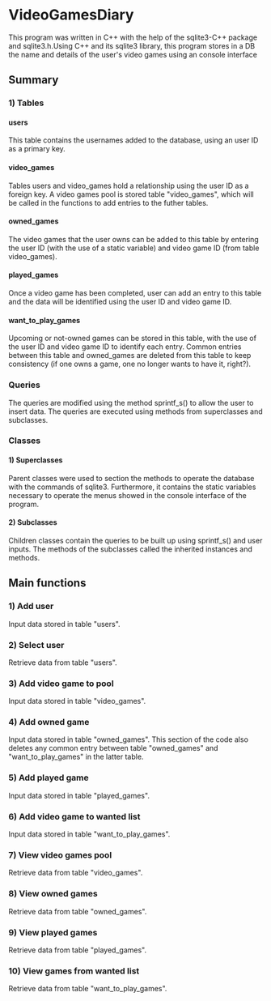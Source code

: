 # VideoGamesDiary

This program was written in C++ with the help of the sqlite3-C++ package and sqlite3.h.Using C++ and its sqlite3 library, this program stores in a DB the name and details of the user's video games using an console interface

## Summary

### 1) Tables

#### users
This table contains the usernames added to the database, using an user ID as a primary key.

#### video_games
Tables users and video_games hold a relationship using the user ID as a foreign key. A video games pool is stored table "video_games", which will be called in the functions to add entries to the futher tables.

#### owned_games
The video games that the user owns can be added to this table by entering the user ID (with the use of a static variable) and video game ID (from table video_games).

#### played_games
Once a video game has been completed, user can add an entry to this table and the data will be identified using the user ID and video game ID.

#### want_to_play_games
Upcoming or not-owned games can be stored in this table, with the use of the user ID and video game ID to identify each entry. Common entries between this table and owned_games are deleted from this table to keep consistency (if one owns a game, one no longer wants to have it, right?).

### Queries

The queries are modified using the method sprintf_s() to allow the user to insert data. The queries are executed using methods from superclasses and subclasses.

### Classes

#### 1) Superclasses
Parent classes were used to section the methods to operate the database with the commands of sqlite3. Furthermore, it contains the static variables necessary to operate the menus showed in the console interface of the program.

#### 2) Subclasses
Children classes contain the queries to be built up using sprintf_s() and user inputs. The methods of the subclasses called the inherited instances and methods.

## Main functions

### 1) Add user
Input data stored in table "users".
### 2) Select user
Retrieve data from table "users".
### 3) Add video game to pool
Input data stored in table "video_games".
### 4) Add owned game
Input data stored in table "owned_games". This section of the code also deletes any common entry between table "owned_games" and "want_to_play_games" in the latter table.
### 5) Add played game
Input data stored in table "played_games".
### 6) Add video game to wanted list
Input data stored in table "want_to_play_games".
### 7) View video games pool
Retrieve data from table "video_games".
### 8) View owned games
Retrieve data from table "owned_games".
### 9) View played games
Retrieve data from table "played_games".
### 10) View games from wanted list
Retrieve data from table "want_to_play_games".
